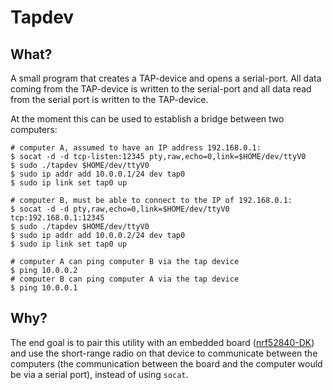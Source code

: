 # Tapdev

## What?

A small program that creates a TAP-device and opens a serial-port. All data coming from the TAP-device is written
to the serial-port and all data read from the serial port is written to the TAP-device.

At the moment this can be used to establish a bridge between two computers:

```
# computer A, assumed to have an IP address 192.168.0.1:
$ socat -d -d tcp-listen:12345 pty,raw,echo=0,link=$HOME/dev/ttyV0
$ sudo ./tapdev $HOME/dev/ttyV0
$ sudo ip addr add 10.0.0.1/24 dev tap0
$ sudo ip link set tap0 up

# computer B, must be able to connect to the IP of 192.168.0.1:
$ socat -d -d pty,raw,echo=0,link=$HOME/dev/ttyV0 tcp:192.168.0.1:12345
$ sudo ./tapdev $HOME/dev/ttyV0
$ sudo ip addr add 10.0.0.2/24 dev tap0
$ sudo ip link set tap0 up

# computer A can ping computer B via the tap device
$ ping 10.0.0.2
# computer B can ping computer A via the tap device
$ ping 10.0.0.1
```

## Why?

The end goal is to pair this utility with an embedded board ([nrf52840-DK](https://www.nordicsemi.com/Software-and-Tools/Development-Kits/nRF52840-DK))
and use the short-range radio on that device to communicate between the computers (the communication between the board
and the computer would be via a serial port), instead of using `socat`.